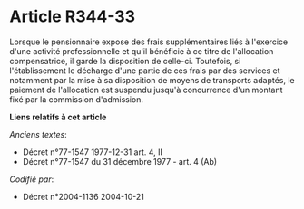 # Article R344-33

Lorsque le pensionnaire expose des frais supplémentaires liés à l'exercice d'une activité professionnelle et qu'il bénéficie
à ce titre de l'allocation compensatrice, il garde la disposition de celle-ci. Toutefois, si l'établissement le décharge
d'une partie de ces frais par des services et notamment par la mise à sa disposition de moyens de transports adaptés, le
paiement de l'allocation est suspendu jusqu'à concurrence d'un montant fixé par la commission d'admission.

**Liens relatifs à cet article**

_Anciens textes_:

  - Décret n°77-1547 1977-12-31 art. 4, II
  - Décret n°77-1547 du 31 décembre 1977 - art. 4 (Ab)

_Codifié par_:

  - Décret n°2004-1136 2004-10-21
